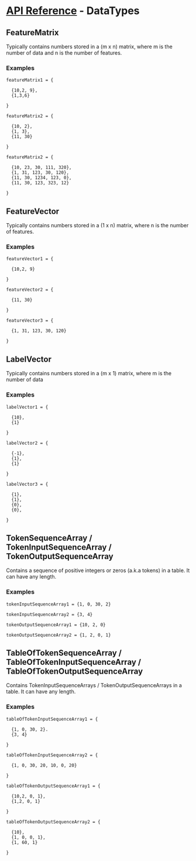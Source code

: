 # [API Reference](../API.md) - DataTypes

## FeatureMatrix

Typically contains numbers stored in a (m x n) matrix, where m is the number of data and n is the number of features.

### Examples

```
featureMatrix1 = {

  {10,2, 9},
  {1,3,6}

}

featureMatrix2 = {

  {10, 2},
  {1, 3},
  {11, 30}

}

featureMatrix2 = {

  {10, 23, 30, 111, 320},
  {1, 31, 123, 30, 120},
  {11, 30, 1234, 123, 0},
  {11, 30, 123, 323, 12}

}
```

## FeatureVector

Typically contains numbers stored in a (1 x n) matrix, where n is the number of features.

### Examples

```
featureVector1 = {

  {10,2, 9}

}

featureVector2 = {

  {11, 30}

}

featureVector3 = {

  {1, 31, 123, 30, 120}

}
```

## LabelVector

Typically contains numbers stored in a (m x 1) matrix, where m is the number of data

### Examples

```
labelVector1 = {

  {10},
  {1}

}

labelVector2 = {

  {-1},
  {1},
  {1}

}

labelVector3 = {

  {1},
  {1},
  {0},
  {0},

}
```


## TokenSequenceArray / TokenInputSequenceArray / TokenOutputSequenceArray

Contains a sequence of positive integers or zeros (a.k.a tokens) in a table. It can have any length.

### Examples

```
tokenInputSequenceArray1 = {1, 0, 30, 2}

tokenInputSequenceArray2 = {3, 4}

tokenOutputSequenceArray1 = {10, 2, 0}

tokenOutputSequenceArray2 = {1, 2, 0, 1}
```


## TableOfTokenSequenceArray / TableOfTokenInputSequenceArray / TableOfTokenOutputSequenceArray

Contains TokenInputSequenceArrays / TokenOutputSequenceArrays in a table. It can have any length.

### Examples

```
tableOfTokenInputSequenceArray1 = {

  {1, 0, 30, 2}.
  {3, 4}

}

tableOfTokenInputSequenceArray2 = {

  {1, 0, 30, 20, 10, 0, 20}

}

tableOfTokenOutputSequenceArray1 = {

  {10,2, 0, 1},
  {1,2, 0, 1}

}

tableOfTokenOutputSequenceArray2 = {

  {10},
  {1, 0, 0, 1},
  {1, 60, 1}

}
```
